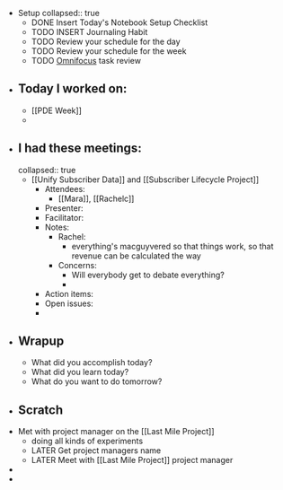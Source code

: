 - Setup
  collapsed:: true
	- DONE Insert Today's Notebook Setup Checklist
	- TODO INSERT Journaling Habit
	- TODO Review your schedule for the day
	- TODO Review your schedule for the week
	- TODO [Omnifocus](omnifocus://) task review
- ## Today I worked on:
	- [[PDE Week]]
	-
- ## I had these meetings:
  collapsed:: true
	- [[Unify Subscriber Data]] and [[Subscriber Lifecycle Project]]
		- Attendees:
			- [[Mara]], [[Rachelc]]
		- Presenter:
		- Facilitator:
		- Notes:
			- Rachel:
				- everything's macguyvered so that things work, so that revenue can be calculated the way
			- Concerns:
				- Will everybody get to debate everything?
				-
		- Action items:
		- Open issues:
		-
- ## Wrapup
	- What did you accomplish today?
	- What did you learn today?
	- What do you want to do tomorrow?
- ## Scratch
- Met with project manager on the [[Last Mile Project]]
	- doing all kinds of experiments
	- LATER Get project managers name
	- LATER Meet with [[Last Mile Project]] project manager
-
-